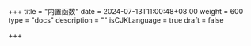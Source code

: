 +++
title = "内置函数"
date = 2024-07-13T11:00:48+08:00
weight = 600
type = "docs"
description = ""
isCJKLanguage = true
draft = false

+++

